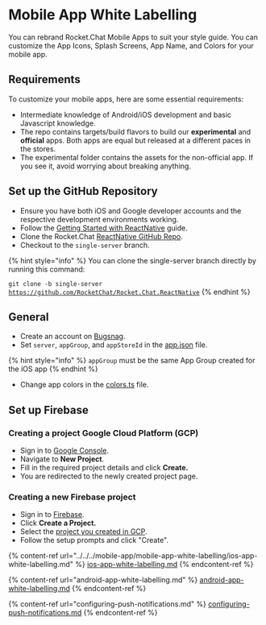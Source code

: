 # Mobile App White Labelling

You can rebrand Rocket.Chat Mobile Apps to suit your style guide. You can customize the App Icons, Splash Screens, App Name, and Colors for your mobile app.

## Requirements

To customize your mobile apps, here are some essential requirements:

* Intermediate knowledge of Android/iOS development and basic Javascript knowledge.
* The repo contains targets/build flavors to build our **experimental** and **official** apps. Both apps are equal but released at a different paces in the stores.
* The experimental folder contains the assets for the non-official app. If you see it, avoid worrying about breaking anything.

## Set up the GitHub Repository

* Ensure you have both iOS and Google developer accounts and the respective development environments working.
* Follow the [Getting Started with ReactNative](https://reactnative.dev/docs/getting-started) guide.
* Clone the Rocket.Chat [ReactNative GitHub Repo](https://github.com/RocketChat/Rocket.Chat.ReactNative).&#x20;
* Checkout to the `single-server` branch.

{% hint style="info" %}
You can clone the single-server branch directly by  running this command:

`git clone -b single-server` [`https://github.com/RocketChat/Rocket.Chat.ReactNative`](https://github.com/RocketChat/Rocket.Chat.ReactNative)
{% endhint %}

## General

* Create an account on [Bugsnag](https://www.bugsnag.com/).
* Set `server`, `appGroup`, and `appStoreId` in the [app.json](https://github.com/RocketChat/Rocket.Chat.ReactNative/blob/single-server/app.json#L5) file.

{% hint style="info" %}
`appGroup` must be the same App Group created for the iOS app
{% endhint %}

* Change app colors in the [colors.ts](https://github.com/RocketChat/Rocket.Chat.ReactNative/blob/develop/app/lib/constants/colors.ts) file.

## Set up Firebase

### Creating a project Google Cloud Platform (GCP)

* Sign in to [Google Console](https://console.cloud.google.com/home/dashboard).
* Navigate to **New Project**.
* Fill in the required project details and click **Create.**
* You are redirected to the newly created project page.

### Creating a new Firebase project

* Sign in to [Firebase](https://console.firebase.google.com/).
* Click **Create a Project.**
* Select the [project you created in GCP](./#creating-a-project-google-cloud-platform-gcp).
* Follow the setup prompts and click "Create".

{% content-ref url="../../../mobile-app/mobile-app-white-labelling/ios-app-white-labelling.md" %}
[ios-app-white-labelling.md](ios-app-white-labelling.md)
{% endcontent-ref %}

{% content-ref url="android-app-white-labelling.md" %}
[android-app-white-labelling.md](android-app-white-labelling.md)
{% endcontent-ref %}

{% content-ref url="configuring-push-notifications.md" %}
[configuring-push-notifications.md](configuring-push-notifications.md)
{% endcontent-ref %}
